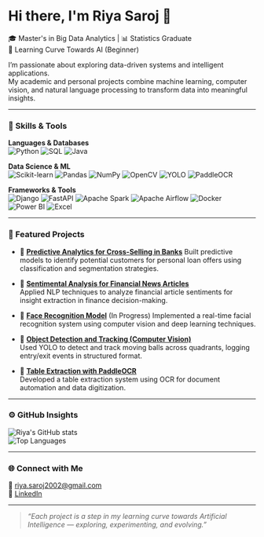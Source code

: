 # Hi there, I'm Riya Saroj 👋  

🎓 Master's in Big Data Analytics | 📊 Statistics Graduate  
🌱 Learning Curve Towards AI (Beginner)

I’m passionate about exploring data-driven systems and intelligent applications.  
My academic and personal projects combine machine learning, computer vision, and natural language processing to transform data into meaningful insights.  

---

### 🧠 Skills & Tools  

**Languages & Databases**  
![Python](https://img.shields.io/badge/Python-3776AB?logo=python&logoColor=white)
![SQL](https://img.shields.io/badge/SQL-4479A1?logo=postgresql&logoColor=white)
![Java](https://img.shields.io/badge/Java-007396?logo=openjdk&logoColor=white)

**Data Science & ML**  
![Scikit-learn](https://img.shields.io/badge/Scikit--learn-F7931E?logo=scikit-learn&logoColor=white)
![Pandas](https://img.shields.io/badge/Pandas-150458?logo=pandas&logoColor=white)
![NumPy](https://img.shields.io/badge/NumPy-013243?logo=numpy&logoColor=white)
![OpenCV](https://img.shields.io/badge/OpenCV-5C3EE8?logo=opencv&logoColor=white)
![YOLO](https://img.shields.io/badge/YOLO-00FFFF?logo=yolo&logoColor=black)
![PaddleOCR](https://img.shields.io/badge/PaddleOCR-007CFF?logo=paddlepaddle&logoColor=white)

**Frameworks & Tools**  
![Django](https://img.shields.io/badge/Django-092E20?logo=django&logoColor=white)
![FastAPI](https://img.shields.io/badge/FastAPI-009688?logo=fastapi&logoColor=white)
![Apache Spark](https://img.shields.io/badge/Apache_Spark-E25A1C?logo=apachespark&logoColor=white)
![Apache Airflow](https://img.shields.io/badge/Apache_Airflow-017CEE?logo=apacheairflow&logoColor=white)
![Docker](https://img.shields.io/badge/Docker-2496ED?logo=docker&logoColor=white)
![Power BI](https://img.shields.io/badge/Power_BI-F2C811?logo=power-bi&logoColor=black)
![Excel](https://img.shields.io/badge/Microsoft_Excel-217346?logo=microsoftexcel&logoColor=white)

---

### 📂 Featured Projects  

- 🧾 [**Predictive Analytics for Cross-Selling in Banks**](https://github.com/Ria7S/Predictive-Analytics-for-Cross-Selling-in-Banks) 
  Built predictive models to identify potential customers for personal loan offers using classification and segmentation strategies.

- 📰 [**Sentimental Analysis for Financial News Articles**](https://github.com/Ria7S/Sentimental-Analysis-for-Financial-News-Article)  
  Applied NLP techniques to analyze financial article sentiments for insight extraction in finance decision-making.

- 🧠 [**Face Recognition Model**](https://github.com/Ria7S/Face-Recognition-Model) (In Progress)
  Implemented a real-time facial recognition system using computer vision and deep learning techniques.

- 🎯 [**Object Detection and Tracking (Computer Vision)**](https://github.com/Ria7S/Object-detection-and-tracking-CV)  
  Used YOLO to detect and track moving balls across quadrants, logging entry/exit events in structured format.

- 📑 [**Table Extraction with PaddleOCR**](https://github.com/Ria7S/Table-extraction-with-PaddleOCR)  
  Developed a table extraction system using OCR for document automation and data digitization.

---

### ⚙️ GitHub Insights  

![Riya's GitHub stats](https://github-readme-stats.vercel.app/api?username=Ria7S&show_icons=true&theme=default)  
![Top Languages](https://github-readme-stats.vercel.app/api/top-langs/?username=Ria7S&layout=compact)

---

### 🌐 Connect with Me  

📧 [riya.saroj2002@gmail.com](mailto:riya.saroj2002@gmail.com)  
💼 [LinkedIn](https://www.linkedin.com/in/riya-saroj/)  

---

> *“Each project is a step in my learning curve towards Artificial Intelligence — exploring, experimenting, and evolving.”*
